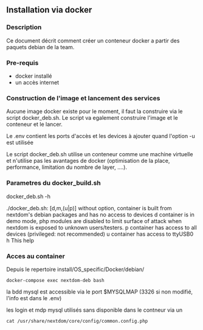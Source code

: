 ## Installation via docker

### Description

Ce document décrit comment créer un conteneur docker a partir des paquets debian de la team.

### Pre-requis

- docker installé
- un accès internet

### Construction de l'image et lancement des services 

Aucune image docker existe pour le moment, il faut la construire via le script docker_deb.sh. 
Le script va egalement construire l'image et le conteneur et le lancer.

Le .env contient les ports d'accès et les devices à ajouter quand l'option -u est utilisée

Le script docker_deb.sh utilise un conteneur comme une machine virtuelle et n'utilise pas les avantages de docker (optimisation de la place, performance, limitation du nombre de layer, ....).


### Parametres du docker_build.sh

docker_deb.sh -h

./docker_deb.sh: [d,m,(u|p)]
	without option, container is built from nextdom's debian packages and has no access to devices
	d	container is in demo mode, php modules are disabled to limit surface of attack when nextdom is exposed to unknown users/testers.
	p	container has access to all devices (privileged: not recommended)
	u	container has access to ttyUSB0
	h	This help


### Acces au container

Depuis le repertoire install/OS_specific/Docker/debian/

```docker-compose exec nextdom-deb bash```

la bdd mysql est accessible via le port $MYSQLMAP (3326 si non modifié, l'info est dans le .env)

les login et mdp mysql utilisés sans disponible dans le contneur via un 

```cat /usr/share/nextdom/core/config/common.config.php```

##